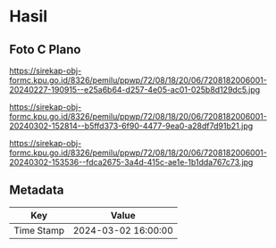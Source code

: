 # Hasil

## Foto C Plano

https://sirekap-obj-formc.kpu.go.id/8326/pemilu/ppwp/72/08/18/20/06/7208182006001-20240227-190915--e25a6b64-d257-4e05-ac01-025b8d129dc5.jpg

https://sirekap-obj-formc.kpu.go.id/8326/pemilu/ppwp/72/08/18/20/06/7208182006001-20240302-152814--b5ffd373-6f90-4477-9ea0-a28df7d91b21.jpg

https://sirekap-obj-formc.kpu.go.id/8326/pemilu/ppwp/72/08/18/20/06/7208182006001-20240302-153536--fdca2675-3a4d-415c-ae1e-1b1dda767c73.jpg


## Metadata

| Key        | Value               |
| ---------- | ------------------- |
| Time Stamp | 2024-03-02 16:00:00 |



